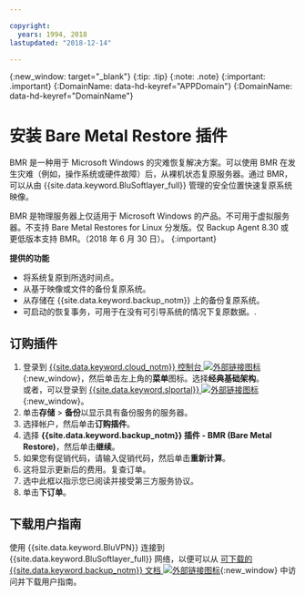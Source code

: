 ```yaml
---

copyright:
  years: 1994, 2018
lastupdated: "2018-12-14"

---
```

{:new_window: target="_blank"}
{:tip: .tip}
{:note: .note}
{:important: .important}
{:DomainName: data-hd-keyref="APPDomain"}
{:DomainName: data-hd-keyref="DomainName"}

# 安装 Bare Metal Restore 插件

BMR 是一种用于 Microsoft Windows 的灾难恢复解决方案。可以使用 BMR 在发生灾难（例如，操作系统或硬件故障）后，从裸机状态复原服务器。通过 BMR，可以从由 {{site.data.keyword.BluSoftlayer_full}} 管理的安全位置快速复原系统映像。

BMR 是物理服务器上仅适用于 Microsoft Windows 的产品。不可用于虚拟服务器。不支持 Bare Metal Restores for Linux 分发版。仅 Backup Agent 8.30 或更低版本支持 BMR。（2018 年 6 月 30 日）。
{:important}

**提供的功能**

- 将系统复原到所选时间点。
- 从基于映像或文件的备份复原系统。
- 从存储在 {{site.data.keyword.backup_notm}} 上的备份复原系统。
- 可启动的恢复事务，可用于在没有可引导系统的情况下复原数据。.
## 订购插件

1. 登录到 [{{site.data.keyword.cloud_notm}} 控制台 ![外部链接图标](../../icons/launch-glyph.svg "外部链接图标")](https://{DomainName}){:new_window}，然后单击左上角的**菜单**图标。选择**经典基础架构**。<br/>
   或者，可以登录到 [{{site.data.keyword.slportal}} ![外部链接图标](../../icons/launch-glyph.svg "外部链接图标")](https://control.softlayer.com/){:new_window}。
2. 单击**存储** > **备份**以显示具有备份服务的服务器。
3. 选择帐户，然后单击**订购插件**。
4. 选择 **{{site.data.keyword.backup_notm}} 插件 - BMR (Bare Metal Restore)**，然后单击**继续**。
5. 如果您有促销代码，请输入促销代码，然后单击**重新计算**。
6. 这将显示更新后的费用。复查订单。
7. 选中此框以指示您已阅读并接受第三方服务协议。
8. 单击**下订单**。

## 下载用户指南

使用 {{site.data.keyword.BluVPN}} 连接到 {{site.data.keyword.BluSoftlayer_full}} 网络，以便可以从 [可下载的 {{site.data.keyword.backup_notm}} 文档 ![外部链接图标](../../icons/launch-glyph.svg "外部链接图标")](http://downloads.service.softlayer.com/evault/Documentation/){:new_window} 中访问并下载用户指南。
